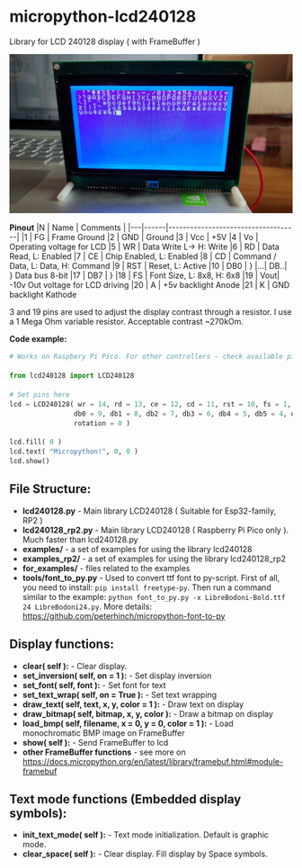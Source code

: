 # micropython-lcd240128
Library for LCD 240128 display ( with FrameBuffer )

![Image](./LCD240128.jpg)

**Pinout**
|N  | Name | Comments |
|---|------|------------------------------------|
|1  |	FG  |	Frame Ground
|2  |	GND |	Ground
|3  |	Vcc	|	+5V
|4  |	Vo	|	Operating voltage for LCD
|5  |	WR	|	Data Write L-> H: Write
|6  |	RD	|	Data Read, L: Enabled
|7  |	CE	| Chip Enabled, L: Enabled
|8  |	CD	| Command / Data, L: Data, H: Command
|9  | RST | Reset, L: Active
|10 |	DB0	|	}
|...|	DB..|	} Data bus 8-bit
|17 |	DB7	|	}
|18 |	FS	|	Font Size, L: 8x8, H: 6x8
|19 |	Vout|	-10v Out voltage for LCD driving
|20 |	 A  |	+5v backlight Anode
|21 |	 K  |	GND backlight Kathode

3 and 19 pins are used to adjust the display contrast through a resistor.
I use a 1 Mega Ohm variable resistor. Acceptable contrast ~270kOm.

**Code example:**

```python
# Works on Raspbery Pi Pico. For other controllers - check available pins!

from lcd240128 import LCD240128

# Set pins here
lcd = LCD240128( wr = 14, rd = 13, ce = 12, cd = 11, rst = 10, fs = 1,
                db0 = 9, db1 = 8, db2 = 7, db3 = 6, db4 = 5, db5 = 4, db6 = 3, db7 = 2,
                rotation = 0 )

lcd.fill( 0 )
lcd.text( "Micropython!", 0, 0 )
lcd.show()
```
## File Structure:
* **lcd240128.py** - Main library LCD240128 ( Suitable for Esp32-family, RP2 )
* **lcd240128_rp2.py** - Main library LCD240128 ( Raspberry Pi Pico only ). Much faster than lcd240128.py
* **examples/** - a set of examples for using the library lcd240128
* **examples_rp2/** - a set of examples for using the library lcd240128_rp2
* **for_examples/** - files related to the examples
* **tools/font_to_py.py** - Used to convert ttf font to py-script. First of all, you need to install: `pip install freetype-py`. Then run a command similar to the example: `python font_to_py.py -x LibreBodoni-Bold.ttf 24 LibreBodoni24.py`. More details: https://github.com/peterhinch/micropython-font-to-py

## Display functions:
* **clear( self ):** - Clear display.
* **set_inversion( self, on = 1 ):** - Set display inversion
* **set_font( self, font ):** - Set font for text
* **set_text_wrap( self, on = True ):** - Set text wrapping
* **draw_text( self, text, x, y, color = 1 ):** - Draw text on display
* **draw_bitmap( self, bitmap, x, y, color ):** - Draw a bitmap on display
* **load_bmp( self, filename, x = 0, y = 0, color = 1 ):** - Load monochromatic BMP image on FrameBuffer
* **show( self ):** - Send FrameBuffer to lcd
* **other FrameBuffer functions** - see more on https://docs.micropython.org/en/latest/library/framebuf.html#module-framebuf

## Text mode functions (Embedded display symbols):
* **init_text_mode( self ):** - Text mode initialization. Default is graphic mode.
* **clear_space( self ):** - Clear display. Fill display by Space symbols.
